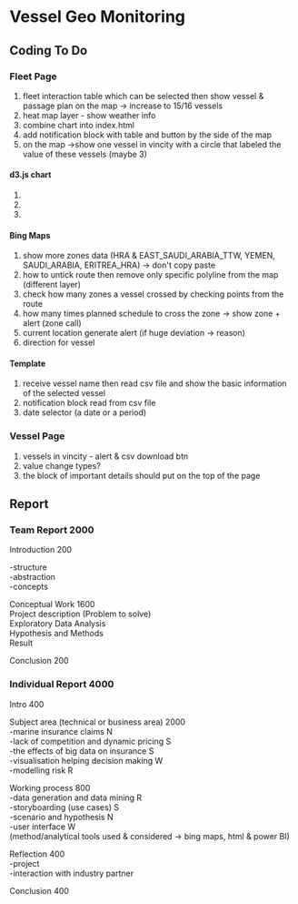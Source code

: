 # Vessel Geo Monitoring

## Coding To Do

### Fleet Page  

1. fleet interaction table which can be selected then show vessel & passage plan on the map -> increase to 15/16 vessels  
2. heat map layer - show weather info  
3. combine chart into index.html  
4. add notification block with table and button by the side of the map
5. on the map ->show one vessel in vincity with a circle that labeled the value of these vessels (maybe 3)  

#### d3.js chart

1.  
2.  
3.  

#### Bing Maps  

1. show more zones data (HRA & EAST_SAUDI_ARABIA_TTW, YEMEN, SAUDI_ARABIA, ERITREA_HRA) -> don't copy paste  
2. how to untick route then remove only specific polyline from the map (different layer)    
3. check how many zones a vessel crossed by checking points from the route  
4. how many times planned schedule to cross the zone -> show zone + alert (zone call)  
5. current location generate alert (if huge deviation -> reason)  
6. direction for vessel  

#### Template

1. receive vessel name then read csv file and show the basic information of the selected vessel  
2. notification block read from csv file  
3. date selector (a date or a period)  

### Vessel Page

1. vessels in vincity - alert & csv download btn  
2. value change types?  
3. the block of important details should put on the top of the page  

## Report

### Team Report 2000

Introduction 200  

-structure  
-abstraction  
-concepts

Conceptual Work 1600  
Project description (Problem to solve)  
Exploratory Data Analysis  
Hypothesis and Methods  
Result  

Conclusion 200  

### Individual Report 4000

Intro 400  

Subject area (technical or business area) 2000  
  -marine insurance claims N  
  -lack of competition and dynamic pricing S  
  -the effects of big data on insurance S  
  -visualisation helping decision making W   
  -modelling risk R  
  
Working process 800  
  -data generation and data mining R  
  -storyboarding (use cases) S  
  -scenario and hypothesis N  
  -user interface W  
  (method/analytical tools used & considered -> bing maps, html & power BI)  
  
Reflection 400  
  -project  
  -interaction with industry partner  
  
Conclusion 400  
